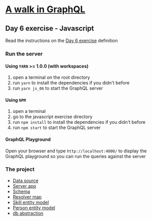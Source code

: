 # [A walk in GraphQL](/README.md)

## Day 6 exercise - Javascript

Read the instructions on the [Day 6 exercise](../day_06.md#exercise) definition

### Run the server

#### Using `YARN` >= 1.0.0 (with workspaces)

1. open a terminal on the root directory
2. run `yarn` to install the dependencies if you didn't before
3. run `yarn js_06` to start the GraphQL server

#### Using `NPM`

1. open a terminal
2. go to the javascript exercise directory
3. run `npm install` to install the dependencies if you didn't before
4. run `npm start` to start the GraphQL server

#### GraphQL Playground

Open your browser and type `http://localhost:4000/` to display the GraphQL playground so you can run the queries against the server

### The project

- [Data source](../datasource/data.json)
- [Server app](src/server.js)
- [Schema](src/schema/schema.gql)
- [Resolver map](src/resolvers/resolvers.js)
- [Skill entity model](src/db/skill.js)
- [Person entity model](src/db/person.js)
- [db abstraction](src/db/index.js)
